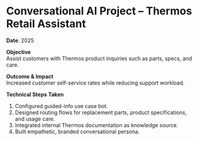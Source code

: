 # Conversational AI Project – Thermos Retail Assistant

**Date**: 2025  

**Objective**  
Assist customers with Thermos product inquiries such as parts, specs, and care.  

**Outcome & Impact**  
Increased customer self-service rates while reducing support workload.  

**Technical Steps Taken**  
1. Configured guided-info use case bot.  
2. Designed routing flows for replacement parts, product specifications, and usage care.  
3. Integrated internal Thermos documentation as knowledge source.  
4. Built empathetic, branded conversational persona.  
